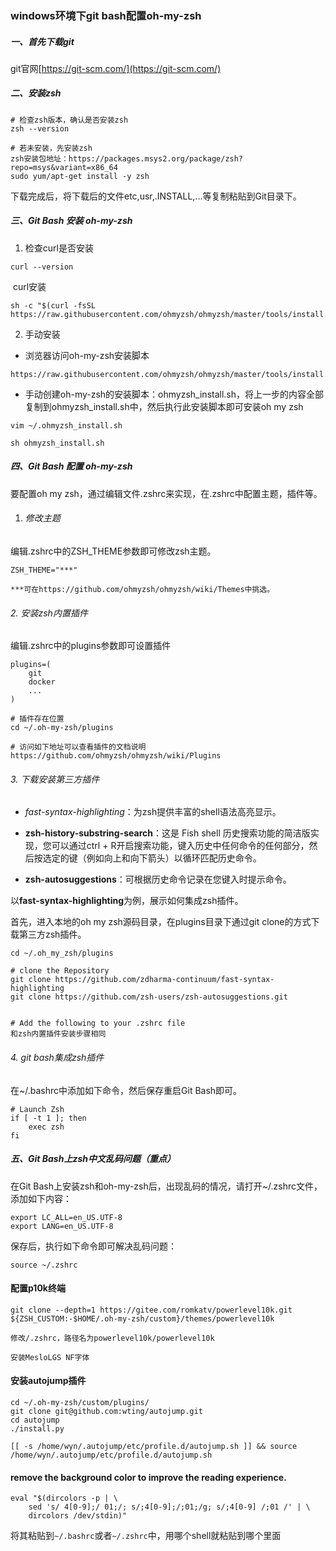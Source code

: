 ### windows环境下git bash配置oh-my-zsh

##### 一、首先下载git

git官网[https://git-scm.com/](https://git-scm.com/)

##### 二、安装zsh

```
# 检查zsh版本，确认是否安装zsh
zsh --version

# 若未安装，先安装zsh
zsh安装包地址：https://packages.msys2.org/package/zsh?repo=msys&variant=x86_64
sudo yum/apt-get install -y zsh
```

下载完成后，将下载后的文件etc,usr,.INSTALL,...等复制粘贴到Git目录下。

##### 三、Git Bash 安装 oh-my-zsh

1. 检查curl是否安装

```
curl --version
```

​	curl安装

```
sh -c "$(curl -fsSL https://raw.githubusercontent.com/ohmyzsh/ohmyzsh/master/tools/install.sh)"
```



2. 手动安装

- 浏览器访问oh-my-zsh安装脚本


```
https://raw.githubusercontent.com/ohmyzsh/ohmyzsh/master/tools/install.sh
```

- 手动创建oh-my-zsh的安装脚本：ohmyzsh_install.sh，将上一步的内容全部复制到ohmyzsh_install.sh中，然后执行此安装脚本即可安装oh my zsh


```
vim ~/.ohmyzsh_install.sh

sh ohmyzsh_install.sh
```



##### 四、Git Bash 配置 oh-my-zsh

要配置oh my zsh，通过编辑文件.zshrc来实现，在.zshrc中配置主题，插件等。

1. ###### 修改主题

编辑.zshrc中的ZSH_THEME参数即可修改zsh主题。

```
ZSH_THEME="***"

***可在https://github.com/ohmyzsh/ohmyzsh/wiki/Themes中挑选。
```

###### 	2. 安装zsh内置插件

编辑.zshrc中的plugins参数即可设置插件

```
plugins=(
	git
	docker
	...
)

# 插件存在位置
cd ~/.oh-my-zsh/plugins

# 访问如下地址可以查看插件的文档说明
https://github.com/ohmyzsh/ohmyzsh/wiki/Plugins
```



###### 	3. 下载安装第三方插件

- *fast-syntax-highlighting*：为zsh提供丰富的shell语法高亮显示。
- **zsh-history-substring-search**：这是 Fish shell 历史搜索功能的简洁版实现，您可以通过ctrl + R开启搜索功能，键入历史中任何命令的任何部分，然后按选定的键（例如向上和向下箭头）以循环匹配历史命令。

- **zsh-autosuggestions**：可根据历史命令记录在您键入时提示命令。

以**fast-syntax-highlighting**为例，展示如何集成zsh插件。

首先，进入本地的oh my zsh源码目录，在plugins目录下通过git clone的方式下载第三方zsh插件。

```
cd ~/.oh_my_zsh/plugins

# clone the Repository
git clone https://github.com/zdharma-continuum/fast-syntax-highlighting
git clone https://github.com/zsh-users/zsh-autosuggestions.git


# Add the following to your .zshrc file
和zsh内置插件安装步骤相同
```



###### 	4. git bash集成zsh插件

在~/.bashrc中添加如下命令，然后保存重启Git Bash即可。

```
# Launch Zsh
if [ -t 1 ]; then
    exec zsh
fi
```



##### 五、Git Bash上zsh中文乱码问题（重点）

在Git Bash上安装zsh和oh-my-zsh后，出现乱码的情况，请打开~/.zshrc文件，添加如下内容：

```
export LC_ALL=en_US.UTF-8
export LANG=en_US.UTF-8
```

保存后，执行如下命令即可解决乱码问题：

```
source ~/.zshrc
```



#### 配置p10k终端

```
git clone --depth=1 https://gitee.com/romkatv/powerlevel10k.git ${ZSH_CUSTOM:-$HOME/.oh-my-zsh/custom}/themes/powerlevel10k

修改/.zshrc，路径名为powerlevel10k/powerlevel10k

安装MesloLGS NF字体
```

#### 安装autojump插件

```
cd ~/.oh-my-zsh/custom/plugins/ 
git clone git@github.com:wting/autojump.git
cd autojump
./install.py 

[[ -s /home/wyn/.autojump/etc/profile.d/autojump.sh ]] && source /home/wyn/.autojump/etc/profile.d/autojump.sh

```



#### remove the background color to improve the reading experience.

```
eval "$(dircolors -p | \
    sed 's/ 4[0-9];/ 01;/; s/;4[0-9];/;01;/g; s/;4[0-9] /;01 /' | \
    dircolors /dev/stdin)"
```

将其粘贴到`~/.bashrc`或者`~/.zshrc`中，用哪个shell就粘贴到哪个里面
